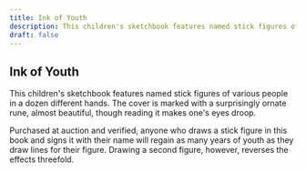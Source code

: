 ```yaml
---
title: Ink of Youth
description: This children's sketchbook features named stick figures of various people in a dozen different hands. The cover is marked with a surprisingly ornate rune, almost beautiful, though reading it makes ...
draft: false
---
```


## Ink of Youth

This children's sketchbook features named stick figures of various people in a dozen different hands. The cover is marked with a surprisingly ornate rune, almost beautiful, though reading it makes one's eyes droop.

Purchased at auction and verified, anyone who draws a stick figure in this book and signs it with their name will regain as many years of youth as they draw lines for their figure. Drawing a second figure, however, reverses the effects threefold.
